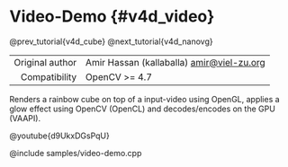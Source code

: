 # Video-Demo {#v4d_video}

@prev_tutorial{v4d_cube}
@next_tutorial{v4d_nanovg}

|    |    |
| -: | :- |
| Original author | Amir Hassan (kallaballa) <amir@viel-zu.org> |
| Compatibility | OpenCV >= 4.7 |

Renders a rainbow cube on top of a input-video using OpenGL, applies a glow effect using OpenCV (OpenCL) and decodes/encodes on the GPU (VAAPI).

@youtube{d9UkxDGsPqU}

@include samples/video-demo.cpp


